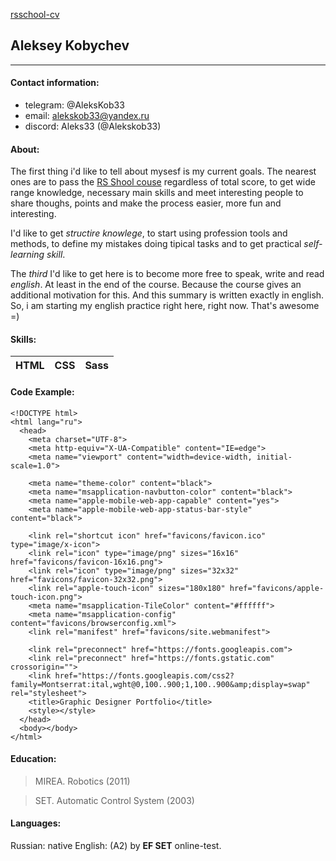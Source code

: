 [rsschool-cv](https://Alekskob33/github.io/rsschool-cv/cv)

## Aleksey Kobychev
***

#### Contact information:

+ telegram: @AleksKob33
+ email: alekskob33@yandex.ru
+ discord: Aleks33 (@Alekskob33)

#### About:

The first thing i'd like to tell about mysesf is my current goals. 
The nearest ones are to pass the [RS Shool couse](https://github.com/rolling-scopes-school/tasks/tree/master/stage1#%D0%BD%D0%B5%D0%B4%D0%B5%D0%BB%D1%8F-1-15-%D0%BC%D0%B0%D1%80%D1%82%D0%B0-2022 "JS/Frontend-разработка") regardless of total score, to get wide range knowledge, necessary main skills and meet interesting people to share thoughs, points and make the process easier, more fun and interesting.

I'd like to get *structire knowlege*, to start using profession tools and methods, to define my mistakes doing tipical tasks and to get practical *self-learning skill*.

The *third* I'd like to get here is to become more free to speak, write and read *english*. At least in the end of the course. Because the course gives an additional motivation for this. And this summary is written exactly in english. So, i am starting my english practice right here, right now. That's awesome =)

#### Skills:

|HTML     |CSS      |Sass     |
|---------|---------|---------|

#### Code Example:

```
<!DOCTYPE html>
<html lang="ru">
  <head>
    <meta charset="UTF-8">
    <meta http-equiv="X-UA-Compatible" content="IE=edge">
    <meta name="viewport" content="width=device-width, initial-scale=1.0">

    <meta name="theme-color" content="black">
    <meta name="msapplication-navbutton-color" content="black">
    <meta name="apple-mobile-web-app-capable" content="yes">
    <meta name="apple-mobile-web-app-status-bar-style" content="black">

    <link rel="shortcut icon" href="favicons/favicon.ico" type="image/x-icon">
    <link rel="icon" type="image/png" sizes="16x16" href="favicons/favicon-16x16.png">
    <link rel="icon" type="image/png" sizes="32x32" href="favicons/favicon-32x32.png">
    <link rel="apple-touch-icon" sizes="180x180" href="favicons/apple-touch-icon.png">
    <meta name="msapplication-TileColor" content="#ffffff">
    <meta name="msapplication-config" content="favicons/browserconfig.xml">
    <link rel="manifest" href="favicons/site.webmanifest">

    <link rel="preconnect" href="https://fonts.googleapis.com">
    <link rel="preconnect" href="https://fonts.gstatic.com" crossorigin="">
    <link href="https://fonts.googleapis.com/css2?family=Montserrat:ital,wght@0,100..900;1,100..900&amp;display=swap" rel="stylesheet">
    <title>Graphic Designer Portfolio</title>
    <style></style>
  </head>
  <body></body>
</html>
```

#### Education:
> MIREA. Robotics (2011)

> SET. Automatic Control System (2003)

#### Languages:
Russian: native
English: (A2) by **EF SET** online-test.